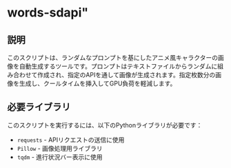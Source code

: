 # words-sdapi"

## 説明
このスクリプトは、ランダムなプロンプトを基にしたアニメ風キャラクターの画像を自動生成するツールです。プロンプトはテキストファイルからランダムに組み合わせて作成され、指定のAPIを通して画像が生成されます。指定枚数分の画像を生成し、クールタイムを挿入してGPU負荷を軽減します。

## 必要ライブラリ
このスクリプトを実行するには、以下のPythonライブラリが必要です：

- `requests` - APIリクエストの送信に使用
- `Pillow` - 画像処理用ライブラリ
- `tqdm` - 進行状況バー表示に使用